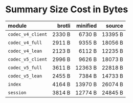 # Summary Size Cost in Bytes

| module                         |   brotli | minified |   source |
|:-------------------------------|---------:|---------:|---------:|
| `codec_v4_client`              |   2330 B |   6730 B |  13395 B |
| `codec_v4_full`                |   2911 B |   9355 B |  18056 B |
| `codec_v4_lean`                |   2123 B |   6112 B |  12235 B |
| `codec_v5_client`              |   2996 B |   9626 B |  18073 B |
| `codec_v5_full`                |   3611 B |  12363 B |  22818 B |
| `codec_v5_lean`                |   2455 B |   7384 B |  14733 B |
| `index`                        |   4164 B |  13970 B |  26074 B |
| `session`                      |   3814 B |  12774 B |  24845 B |


